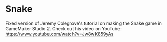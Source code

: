 # Snake
Fixed version of Jeremy Colegrove's tutorial on making the Snake game in GameMaker Studio 2.
Check out his video on YouTube: https://www.youtube.com/watch?v=Jw8wK859yAs

